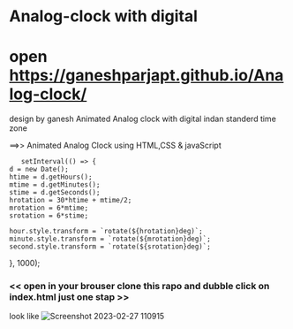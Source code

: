 # Analog-clock with digital 
# open https://ganeshparjapt.github.io/Analog-clock/
design by ganesh Animated Analog clock with digital indan standerd time zone 

==>> Animated Analog Clock using HTML,CSS & javaScript

       setInterval(() => {
    d = new Date();
    htime = d.getHours();
    mtime = d.getMinutes();
    stime = d.getSeconds();
    hrotation = 30*htime + mtime/2;
    mrotation = 6*mtime;
    srotation = 6*stime;

    hour.style.transform = `rotate(${hrotation}deg)`;
    minute.style.transform = `rotate(${mrotation}deg)`;
    second.style.transform = `rotate(${srotation}deg)`;
}, 1000);
 
<h3> << open in your brouser clone this rapo and dubble click on index.html just one stap >> </h3>

look like
![Screenshot 2023-02-27 110915](https://user-images.githubusercontent.com/112177003/221483834-ffe32967-872a-40bd-859d-7f7dcfc3774f.png)



